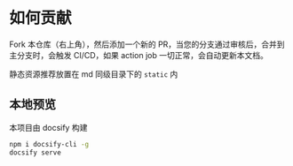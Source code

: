 # 如何贡献

Fork 本仓库（右上角），然后添加一个新的 PR，当您的分支通过审核后，合并到主分支时，会触发 CI/CD，如果 action job 一切正常，会自动更新本文档。

静态资源推荐放置在 md 同级目录下的 `static` 内

## 本地预览

本项目由 docsify 构建

```bash
npm i docsify-cli -g
docsify serve
```
